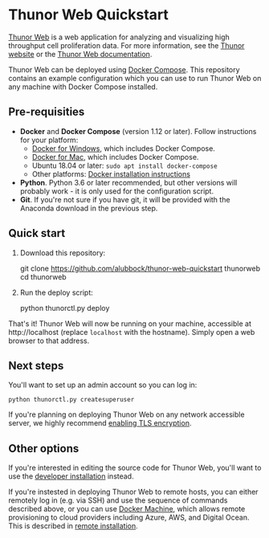 # Thunor Web Quickstart

[Thunor Web](https://github.com/alubbock/thunor-web) is a web application for
analyzing and visualizing high throughput cell proliferation data. For more
information, see the [Thunor website](https://www.thunor.net) or the
[Thunor Web documentation](https://docs.thunor.net).

Thunor Web can be deployed using
[Docker Compose](https://docs.docker.com/compose/). This repository contains
an example configuration which you can use to run Thunor Web on any
machine with Docker Compose installed.

## Pre-requisities

* **Docker** and **Docker Compose** (version 1.12 or later). Follow instructions for your platform:
    * [Docker for Windows](https://docs.docker.com/docker-for-windows/), which includes Docker Compose.
    * [Docker for Mac](https://docs.docker.com/docker-for-mac/), which includes Docker Compose.
    * Ubuntu 18.04 or later: `sudo apt install docker-compose`
    * Other platforms: [Docker installation instructions](https://docs.docker.com/install/)
* **Python**. Python 3.6 or later recommended, but other versions will probably work - it is only used for the configuration script.
* **Git**. If you're not sure if you have git, it will be provided with the Anaconda download in the previous step.

## Quick start

1. Download this repository:

    git clone https://github.com/alubbock/thunor-web-quickstart thunorweb
    cd thunorweb

2. Run the deploy script:

    python thunorctl.py deploy

That's it! Thunor Web will now be running on your machine, accessible at
http://localhost (replace `localhost` with the hostname). Simply open
a web browser to that address.

## Next steps

You'll want to set up an admin account so you can log in:

    python thunorctl.py createsuperuser

If you're planning on deploying Thunor Web on any network
accessible server, we highly recommend [enabling TLS encryption](https://docs.thunor.net/enable-https-encryption).

## Other options

If you're interested in editing the source code for Thunor Web,
you'll want to use the [developer installation](https://docs.thunor.net/developer-installation)
instead.

If you're instested in deploying Thunor Web to remote hosts,
you can either remotely log in (e.g. via SSH) and use the
sequence of commands described above, or you can use
[Docker Machine](https://docs.docker.com/machine/overview/),
which allows remote provisioning to cloud providers including
Azure, AWS, and Digital Ocean. This is described in
[remote installation](https://docs.thunor.net/remote-installation).
